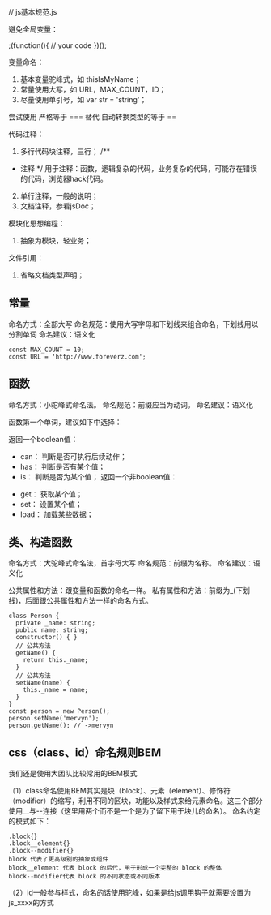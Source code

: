 // js基本规范.js


避免全局变量：

;(function(){
	// your code
})();

变量命名：

1. 基本变量驼峰式，如 thisIsMyName；
2. 常量使用大写，如 URL，MAX_COUNT，ID；
3. 尽量使用单引号，如 var str = 'string'；

尝试使用 严格等于 === 替代 自动转换类型的等于 ==


代码注释：

1. 多行代码块注释，三行；
/**
 * 注释
 */
用于注释：函数，逻辑复杂的代码，业务复杂的代码，可能存在错误的代码，浏览器hack代码。
2. 单行注释，一般的说明；
3. 文档注释，参看jsDoc；


模块化思想编程：
1. 抽象为模块，轻业务；


文件引用：
1. 省略文档类型声明；


## 常量
命名方式：全部大写
命名规范：使用大写字母和下划线来组合命名，下划线用以分割单词
命名建议：语义化
```
const MAX_COUNT = 10;
const URL = 'http://www.foreverz.com';
```

## 函数
命名方式：小驼峰式命名法。
命名规范：前缀应当为动词。
命名建议：语义化

函数第一个单词，建议如下中选择：

返回一个boolean值：
  - can： 判断是否可执行后续动作；
  - has： 判断是否有某个值；
  - is： 判断是否为某个值；
返回一个非boolean值：
  + get： 获取某个值；
  + set： 设置某个值；
  + load： 加载某些数据；

## 类、构造函数
命名方式：大驼峰式命名法，首字母大写
命名规范：前缀为名称。
命名建议：语义化

公共属性和方法：跟变量和函数的命名一样。
私有属性和方法：前缀为_(下划线)，后面跟公共属性和方法一样的命名方式。

```
class Person {
  private _name: string;
  public name: string;
  constructor() { }
  // 公共方法
  getName() {
    return this._name;
  }
  // 公共方法
  setName(name) {
    this._name = name;
  }
}
const person = new Person();
person.setName('mervyn');
person.getName(); // ->mervyn
```

## css（class、id）命名规则BEM

我们还是使用大团队比较常用的BEM模式

（1）class命名使用BEM其实是块（block）、元素（element）、修饰符（modifier）的缩写，利用不同的区块，功能以及样式来给元素命名。这三个部分使用__与--连接（这里用两个而不是一个是为了留下用于块儿的命名）。
命名约定的模式如下：
```
.block{}
.block__element{}
.block--modifier{}
block 代表了更高级别的抽象或组件
block__element 代表 block 的后代，用于形成一个完整的 block 的整体
block--modifier代表 block 的不同状态或不同版本
```
（2）id一般参与样式，命名的话使用驼峰，如果是给js调用钩子就需要设置为js_xxxx的方式
